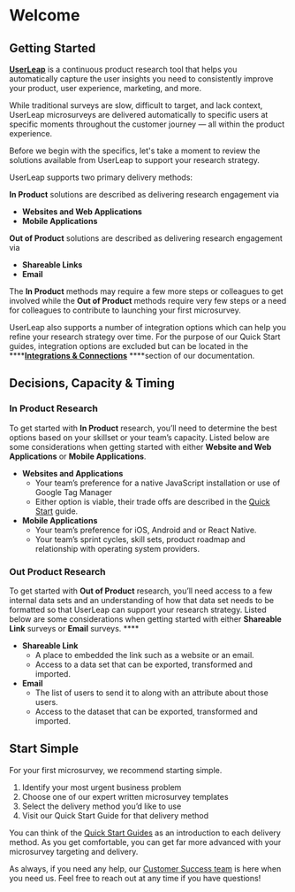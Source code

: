 # Welcome

## Getting Started

[**UserLeap**](https://www.userleap.com/) is a continuous product research tool that helps you automatically capture the user insights you need to consistently improve your product, user experience, marketing, and more.

While traditional surveys are slow, difficult to target, and lack context, UserLeap microsurveys are delivered automatically to specific users at specific moments throughout the customer journey — all within the product experience.

Before we begin with the specifics, let's take a moment to review the solutions available from UserLeap to support your research strategy.

UserLeap supports two primary delivery methods:

**In Product** solutions are described as delivering research engagement via

* **Websites and Web Applications** 
* **Mobile Applications**

**Out of Product** solutions are described as delivering research engagement via 

* **Shareable Links** 
* **Email**

The **In Product** methods may require a few more steps or colleagues to get involved while the **Out of Product** methods require very few steps or a need for colleagues to contribute to launching your first microsurvey.

UserLeap also supports a number of integration options which can help you refine your research strategy over time. For the purpose of our Quick Start guides, integration options are excluded but can be located in the ****[**Integrations & Connections**](https://docs.userleap.com/integrations) ****section of our documentation. 

## Decisions, Capacity & Timing

### **In Product Research** 

To get started with **In Product** research, you’ll need to determine the best options based on your skillset or your team’s capacity. Listed below are some considerations when getting started with either **Website and Web Applications** or **Mobile Applications**.

* **Websites and Applications**
  * Your team’s preference for a native JavaScript installation or use of Google Tag Manager
  * Either option is viable, their trade offs are described in the [Quick Start](quick-starts/) guide.
* **Mobile Applications**
  * Your team’s preference for iOS, Android and or React Native. 
  * Your team’s sprint cycles, skill sets, product roadmap and  relationship with operating system providers. 

### **Out Product Research** 

To get started with **Out of Product** research, you’ll need access to a few internal data sets and an understanding of how that data set needs to be formatted so that UserLeap can support your research strategy. Listed below are some considerations when getting started with either **Shareable Link** surveys or **Email** surveys. ****

* **Shareable Link** 
  * A place to embedded the link such as a website or an email. 
  * Access to a data set that can be exported, transformed and imported. 
* **Email**
  * The list of users to send it to along with an attribute about those users.
  * Access to the dataset that can be exported, transformed and imported.

## Start Simple

For your first microsurvey, we recommend starting simple. 

1. Identify your most urgent business problem
2. Choose one of our expert written microsurvey templates 
3. Select the delivery method you’d like to use 
4. Visit our Quick Start Guide for that delivery method 

You can think of the [Quick Start Guides](quick-starts/) as an introduction to each delivery method. As you get comfortable, you can get far more advanced with your microsurvey targeting and delivery.

As always, if you need any help, our [Customer Success team](userleap-support/) is here when you need us. Feel free to reach out at any time if you have questions!   


  






